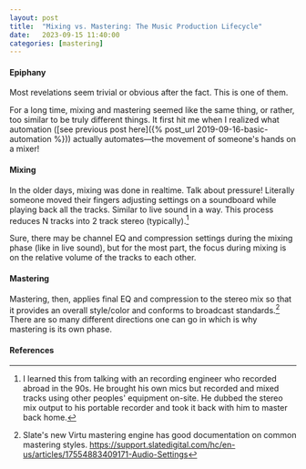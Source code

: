 ```yaml
---
layout: post
title:  "Mixing vs. Mastering: The Music Production Lifecycle"
date:   2023-09-15 11:40:00
categories: [mastering]
---
```


#### Epiphany

Most revelations seem trivial or obvious after the fact. This is one of them.

For a long time, mixing and mastering seemed like the same thing, or rather, too similar to be truly different things. It first hit me when I realized what automation ([see previous post here]({% post_url 2019-09-16-basic-automation %})) actually automates—the movement of someone's hands on a mixer!

#### Mixing

In the older days, mixing was done in realtime. Talk about pressure! Literally someone moved their fingers adjusting settings on a soundboard while playing back all the tracks. Similar to live sound in a way. This process reduces N tracks into 2 track stereo (typically).[^1]

Sure, there may be channel EQ and compression settings during the mixing phase (like in live sound), but for the most part, the focus during mixing is on the relative volume of the tracks to each other.

#### Mastering

Mastering, then, applies final EQ and compression to the stereo mix so that it provides an overall style/color and conforms to broadcast standards.[^2] There are so many different directions one can go in which is why mastering is its own phase.


#### References

[^1]: I learned this from talking with an recording engineer who recorded abroad in the 90s. He brought his own mics but recorded and mixed tracks using other peoples' equipment on-site. He dubbed the stereo mix output to his portable recorder and took it back with him to master back home.
[^2]: Slate's new Virtu mastering engine has good documentation on common mastering styles. <https://support.slatedigital.com/hc/en-us/articles/17554883409171-Audio-Settings>
